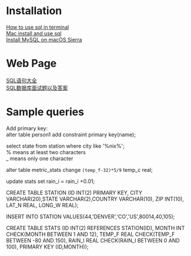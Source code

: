 # Installation
[How to use sql in terminal](https://askubuntu.com/questions/353460/how-to-use-sql-in-terminal)<br>
[Mac install and use sql](https://stackoverflow.com/questions/14235362/mac-install-and-open-mysql-using-terminal)<br>
[Install MySQL on macOS Sierra](https://gist.github.com/nrollr/3f57fc15ded7dddddcc4e82fe137b58e)

# Web Page
[SQL语句大全](https://mp.weixin.qq.com/s/LDkMCYi5bejFEo5D1buUFg)<br>
[SQL数据库面试题以及答案](https://mp.weixin.qq.com/s/jf9g_s6Vro2BzzEHo6xuYQ)<br>

# Sample queries
Add primary key:<br>
alter table person1 add constraint primary key(name);

select state from station where city like '%nix%';<br>
% means at least two characters<br>
_ means only one character

alter table metric_stats change `(temp_f-32)*5/9` temp_c real;

update stats set rain_i = rain_i +0.01;

CREATE TABLE STATION (ID INT(2) PRIMARY KEY, CITY VARCHAR(20),STATE VARCHAR(2),COUNTRY VARCHAR(10), ZIP INT(10), LAT_N REAL, LONG_W REAL);

INSERT INTO STATION VALUES(44,'DENVER','CO','US',80014,40,105);

CREATE TABLE STATS (ID INT(2) REFERENCES STATION(ID), MONTH INT CHECK(MONTH BETWEEN 1 AND 12), TEMP_F REAL CHECK(TEMP_F BETWEEN -80 AND 150), RAIN_I REAL CHECK(RAIN_I BETWEEN 0 AND 100), PRIMARY KEY (ID,MONTH));
